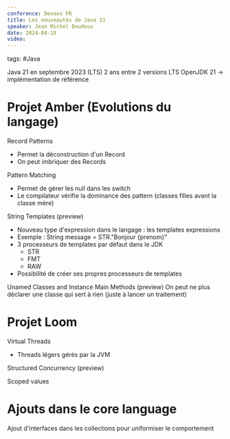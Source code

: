 ```yaml
---
conference: Devoxx FR
title: Les nouveautés de Java 21
speaker: Jean Michel Doudoux
date: 2024-04-18
video:
---
```

tags: #Java 

Java 21 en septembre 2023 (LTS)
2 ans entre 2 versions LTS
OpenJDK 21 -> implémentation de référence

# Projet Amber (Evolutions du langage)

Record Patterns
- Permet la déconstruction d'un Record
- On peut imbriquer des Records

Pattern Matching
- Permet de gérer les null dans les switch
- Le compilateur vérifie la dominance des pattern (classes filles avant la classe mère)

String Templates (preview)
- Nouveau type d'expression dans le langage : les templates expressions
- Exemple : String message = STR."Bonjour \{prenom}"
- 3 processeurs de templates par défaut dans le JDK
	- STR
	- FMT
	- RAW
- Possibilité de créer ses propres processeurs de templates

Unamed Classes and Instance Main Methods (preview)
On peut ne plus déclarer une classe qui sert à rien (juste à lancer un traitement)

# Projet Loom

Virtual Threads
- Threads légers gérés par la JVM

Structured Concurrency (preview)

Scoped values

# Ajouts dans le core language

Ajout d'interfaces dans les collections pour uniformiser le comportement


